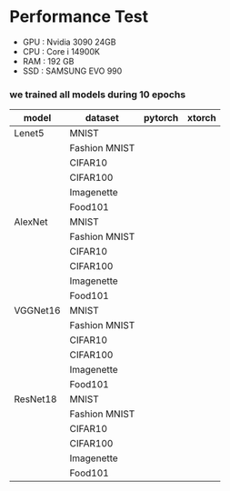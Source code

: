 # Performance Test

- GPU : Nvidia 3090 24GB
- CPU : Core i 14900K
- RAM : 192 GB
- SSD : SAMSUNG EVO 990

### we trained all models during 10 epochs

| model    | dataset       | pytorch | xtorch |
|----------|---------------|---------|--------|
| Lenet5   | MNIST         |         |        |
|          | Fashion MNIST |         |        |
|          | CIFAR10       |         |        |
|          | CIFAR100      |         |        |
|          | Imagenette    |         |        |
|          | Food101       |         |        |
| AlexNet  | MNIST         |         |        |
|          | Fashion MNIST |         |        |
|          | CIFAR10       |         |        |
|          | CIFAR100      |         |        |
|          | Imagenette    |         |        |
|          | Food101       |         |        |
| VGGNet16 | MNIST         |         |        |
|          | Fashion MNIST |         |        |
|          | CIFAR10       |         |        |
|          | CIFAR100      |         |        |
|          | Imagenette    |         |        |
|          | Food101       |         |        |
| ResNet18 | MNIST         |         |        |
|          | Fashion MNIST |         |        |
|          | CIFAR10       |         |        |
|          | CIFAR100      |         |        |
|          | Imagenette    |         |        |
|          | Food101       |         |        |



